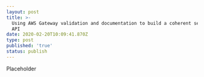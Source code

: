 ```yaml
---
layout: post
title: >-
  Using AWS Gateway validation and documentation to build a coherent serverless
  API
date: 2020-02-20T10:09:41.870Z
type: post
published: 'true'
status: publish
---
```

Placeholder
